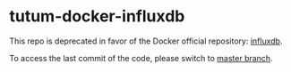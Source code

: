 tutum-docker-influxdb
=====================

This repo is deprecated in favor of the Docker official repository: [influxdb](https://store.docker.com/images/influxdb).

To access the last commit of the code, please switch to [master branch](https://github.com/tutumcloud/influxdb/tree/master).

